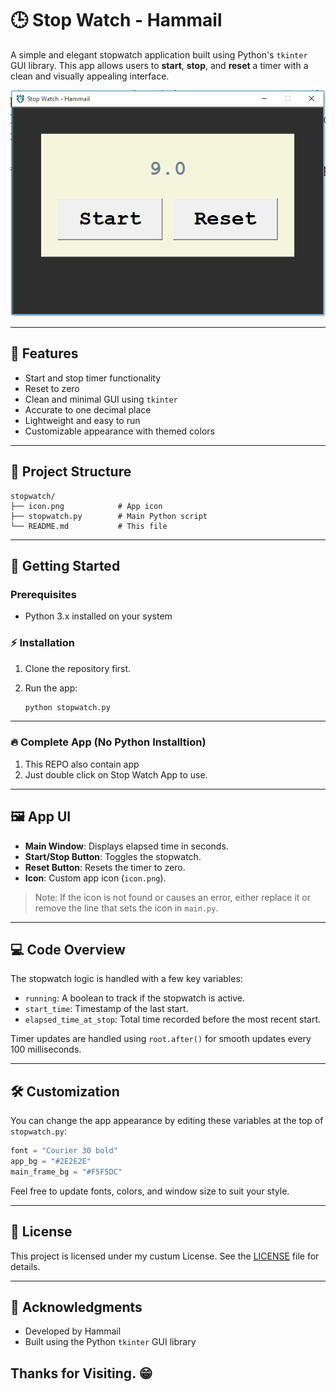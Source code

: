 # 🕒 Stop Watch - Hammail

A simple and elegant stopwatch application built using Python's `tkinter` GUI library. This app allows users to **start**, **stop**, and **reset** a timer with a clean and visually appealing interface.

![screenshot](screenshot.png) <!-- Replace with actual screenshot if you add one -->

---

## 🔧 Features

- Start and stop timer functionality
- Reset to zero
- Clean and minimal GUI using `tkinter`
- Accurate to one decimal place
- Lightweight and easy to run
- Customizable appearance with themed colors

---

## 📁 Project Structure

```
stopwatch/
├── icon.png            # App icon
├── stopwatch.py        # Main Python script
└── README.md           # This file
```

---

## 🚀 Getting Started

### Prerequisites

- Python 3.x installed on your system

### ⚡ Installation

1. Clone the repository first.
  

2. Run the app:
   ```bash
   python stopwatch.py
   ```

---
### 🔥 Complete App (No Python Installtion)
1. This REPO also contain app
2. Just double click on Stop Watch App to use.
---

## 🖼️ App UI

- **Main Window**: Displays elapsed time in seconds.
- **Start/Stop Button**: Toggles the stopwatch.
- **Reset Button**: Resets the timer to zero.
- **Icon**: Custom app icon (`icon.png`).

> Note: If the icon is not found or causes an error, either replace it or remove the line that sets the icon in `main.py`.

---

## 💻 Code Overview

The stopwatch logic is handled with a few key variables:

- `running`: A boolean to track if the stopwatch is active.
- `start_time`: Timestamp of the last start.
- `elapsed_time_at_stop`: Total time recorded before the most recent start.

Timer updates are handled using `root.after()` for smooth updates every 100 milliseconds.

---

## 🛠 Customization

You can change the app appearance by editing these variables at the top of `stopwatch.py`:

```python
font = "Courier 30 bold"
app_bg = "#2E2E2E"
main_frame_bg = "#F5F5DC"
```

Feel free to update fonts, colors, and window size to suit your style.

---

## 📃 License

This project is licensed under my custum License. See the [LICENSE](License.txt) file for details.

---

## 🙌 Acknowledgments

- Developed by Hammail
- Built using the Python `tkinter` GUI library
## Thanks for Visiting. 😁
